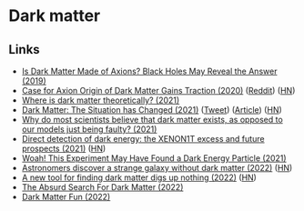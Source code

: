 # Dark matter

## Links

- [Is Dark Matter Made of Axions? Black Holes May Reveal the Answer (2019)](https://www.universetoday.com/142239/is-dark-matter-made-of-axions-black-holes-may-reveal-the-answer/)
- [Case for Axion Origin of Dark Matter Gains Traction (2020)](https://www.ias.edu/press-releases/2020/dark-matter-axion-origin) ([Reddit](https://www.reddit.com/r/science/comments/hh5qjq/the_existence_of_dark_matter_has_been_confirmed/)) ([HN](https://news.ycombinator.com/item?id=23665330))
- [Where is dark matter theoretically? (2021)](https://www.reddit.com/r/askscience/comments/lmas9d/where_is_dark_matter_theoretically/)
- [Dark Matter: The Situation has Changed (2021)](https://www.youtube.com/watch?v=4_qJptwikRc) ([Tweet](https://twitter.com/Atrix256/status/1388474154916089865)) ([Article](http://backreaction.blogspot.com/2021/05/dark-matter-situation-has-changed.html?m=1)) ([HN](https://news.ycombinator.com/item?id=27085979))
- [Why do most scientists believe that dark matter exists, as opposed to our models just being faulty? (2021)](https://www.reddit.com/r/AskPhysics/comments/oy3q4n/why_do_most_scientists_believe_that_dark_matter/)
- [Direct detection of dark energy: the XENON1T excess and future prospects (2021)](https://arxiv.org/abs/2103.15834) ([HN](https://news.ycombinator.com/item?id=28755204))
- [Woah! This Experiment May Have Found a Dark Energy Particle (2021)](https://www.youtube.com/watch?v=UzVXNFkI60Q)
- [Astronomers discover a strange galaxy without dark matter (2022)](https://www.wired.com/story/astronomers-discover-a-strange-galaxy-without-dark-matter/) ([HN](https://news.ycombinator.com/item?id=29873500))
- [A new tool for finding dark matter digs up nothing (2022)](https://www.quantamagazine.org/a-new-tool-for-finding-dark-matter-digs-up-nothing-20220321/) ([HN](https://news.ycombinator.com/item?id=30766082))
- [The Absurd Search For Dark Matter (2022)](https://www.youtube.com/watch?v=6etTERFUlUI)
- [Dark Matter Fun (2022)](https://www.tbray.org/ongoing/When/202x/2022/07/18/Long-Dark-Matter-Links)
